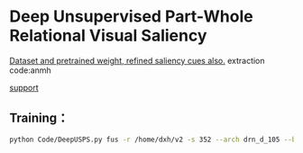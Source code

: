 ﻿# Deep Unsupervised Part-Whole Relational Visual Saliency

[Dataset and pretrained weight, refined saliency cues also.](https://pan.baidu.com/s/1rYU4Lk0w0CwCF--fM_wdWg 
) extraction code:anmh

[support](https://github.com/Mirlongue/support)

 
## Training：
```bash
python Code/DeepUSPS.py fus -r /home/dxh/v2 -s 352 --arch drn_d_105 --batch-size 20
```




